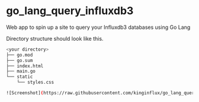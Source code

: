 # go_lang_query_influxdb3
Web app to spin up a site to query your Influxdb3 databases using Go Lang

Directory structure should look like this. 

```bash
<your directory>
├── go.mod
├── go.sum
├── index.html
├── main.go
└── static
    └── styles.css

![Screenshot](https://raw.githubusercontent.com/kinginflux/go_lang_query_influxdb3/main/images/query2.png)

